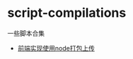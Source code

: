 # script-compilations

一些脚本合集

* [前端实现使用node打包上传](https://github.com/smallmonsters/node-upload/blob/main/README.md)
